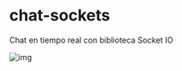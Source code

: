 # chat-sockets
Chat en tiempo real con biblioteca Socket IO 

![img](https://i.imgur.com/IJQFSTZ.png)
